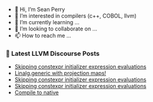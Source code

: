 - 👋 Hi, I’m Sean Perry
- 👀 I’m interested in compilers (c++, COBOL, llvm)
- 🌱 I’m currently learning ...
- 💞️ I’m looking to collaborate on ...
- 📫 How to reach me ...

<!---
s66perry/s66perry is a ✨ special ✨ repository because its `README.md` (this file) appears on your GitHub profile.
You can click the Preview link to take a look at your changes.
--->
### 📕 Latest LLVM Discourse Posts

<!-- DISCOURSE-LLVM:START -->
- [Skipping constexpr initializer expression evaluations](https://discourse.llvm.org/t/skipping-constexpr-initializer-expression-evaluations/62213#post_7)
- [Linalg.generic with projection maps!](https://discourse.llvm.org/t/linalg-generic-with-projection-maps/62225#post_3)
- [Skipping constexpr initializer expression evaluations](https://discourse.llvm.org/t/skipping-constexpr-initializer-expression-evaluations/62213#post_6)
- [Skipping constexpr initializer expression evaluations](https://discourse.llvm.org/t/skipping-constexpr-initializer-expression-evaluations/62213#post_5)
- [Compile to native](https://discourse.llvm.org/t/compile-to-native/62196#post_7)
<!-- DISCOURSE-LLVM:END -->
